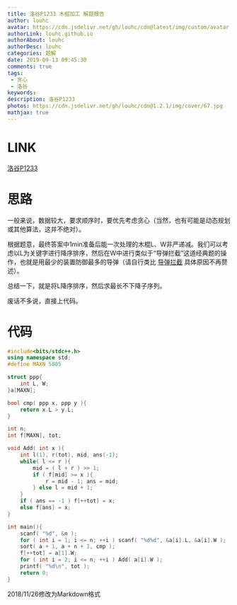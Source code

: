 ```yaml
---
title: 洛谷P1233 木棍加工 解题报告
author: louhc
avatar: https://cdn.jsdelivr.net/gh/louhc/cdn@latest/img/custom/avatar.jpg
authorLink: louhc.github.io
authorAbout: louhc
authorDesc: louhc
categories: 题解
date: 2019-09-13 09:45:30
comments: true
tags: 
 - 贪心
 - 洛谷
keywords: 
description: 洛谷P1233
photos: https://cdn.jsdelivr.net/gh/louhc/cdn@1.2.1/img/cover/67.jpg
mathjax: true
---
```


# LINK

[洛谷P1233](https://www.luogu.org/problem/P1233)

# 思路
一般来说，数据较大，要求顺序时，要优先考虑贪心（当然，也有可能是动态规划或其他算法，这并不绝对）。

根据题意，最终答案中1min准备后能一次处理的木棍L、W非严递减。我们可以考虑以L为关键字进行降序排序，然后在W中进行类似于“导弹拦截”这道经典题的操作，也就是用最少的装置防御最多的导弹（请自行类比 [导弹拦截](https://www.luogu.org/problemnew/show/P1020) 具体原因不再赘述）。

总结一下，就是将L降序排序，然后求最长不下降子序列。

废话不多说，直接上代码。

# 代码

```cpp
#include<bits/stdc++.h>
using namespace std;
#define MAXN 5005

struct ppp{
    int L, W;
}a[MAXN];

bool cmp( ppp x, ppp y ){
    return x.L > y.L;
}

int n;
int f[MAXN], tot;

void Add( int x ){
    int l(1), r(tot), mid, ans(-1);
    while( l <= r ){
        mid = ( l + r ) >> 1;
        if ( f[mid] >= x ){
            r = mid - 1; ans = mid;
        } else l = mid + 1;
    }
    if ( ans == -1 ) f[++tot] = x;
    else f[ans] = x;
}

int main(){
    scanf( "%d", &n );
    for ( int i = 1; i <= n; ++i ) scanf( "%d%d", &a[i].L, &a[i].W );
    sort( a + 1, a + n + 1, cmp );
    f[++tot] = a[1].W;
    for ( int i = 2; i <= n; ++i ) Add( a[i].W );
    printf( "%d\n", tot ); 
    return 0;
}
```
2018/11/26修改为Markdown格式